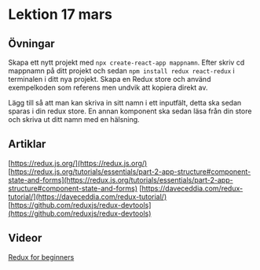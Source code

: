 # Lektion 17 mars

## Övningar

Skapa ett nytt projekt med `npx create-react-app mappnamn`. Efter skriv cd mappnamn på ditt projekt och sedan `npm install redux react-redux` i terminalen i ditt nya projekt. Skapa en Redux store och använd exempelkoden som referens men undvik att kopiera direkt av. 

Lägg till så att man kan skriva in sitt namn i ett inputfält, detta ska sedan sparas i din redux store. En annan komponent ska sedan läsa från din store och skriva ut ditt namn med en hälsning.

## Artiklar

[https://redux.js.org/](https://redux.js.org/)
[https://redux.js.org/tutorials/essentials/part-2-app-structure#component-state-and-forms](https://redux.js.org/tutorials/essentials/part-2-app-structure#component-state-and-forms)
[https://daveceddia.com/redux-tutorial/](https://daveceddia.com/redux-tutorial/)
[https://github.com/reduxjs/redux-devtools](https://github.com/reduxjs/redux-devtools)

## Videor
[Redux for beginners](https://www.youtube.com/watch?v=CVpUuw9XSjY)